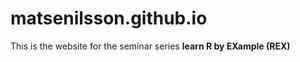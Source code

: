 # matsenilsson.github.io  
  
This is the website for the seminar series **learn R by EXample (REX)**